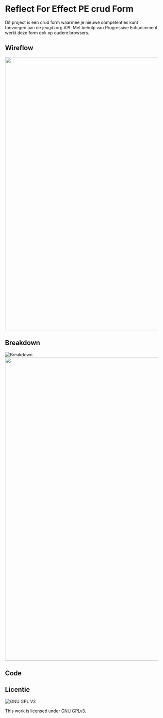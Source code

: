 # Reflect For Effect PE crud Form
Dit project is een crud form waarmee je nieuwe competenties kunt toevoegen aan de jeugdzorg API. Met behulp van Progressive Enhancement werkt deze form ook op oudere browsers. 

## Wireflow

<img height="900" src="https://user-images.githubusercontent.com/26089533/166059026-5cb29b42-1e81-4268-b1fe-ad049df2c29b.jpg"/>

## Breakdown
![Breakdown](https://user-images.githubusercontent.com/26089533/166059064-0894063f-ddb3-48f9-85f6-58eaa33a0be5.jpg)
<img height="1000" src="https://user-images.githubusercontent.com/26089533/166059064-0894063f-ddb3-48f9-85f6-58eaa33a0be5.jpg"/>

## Code
<!-- Toon hier de verschillende technieken die je gebruikt en hoe je dit met de CSS cascade en/of JS feature detect hebt gecodeerd -->
<!-- documenteer het onderzoek met de browser ondersteuning in de WIKI van de leertaak -->


## Licentie

![GNU GPL V3](https://www.gnu.org/graphics/gplv3-127x51.png)

This work is licensed under [GNU GPLv3](./LICENSE).
